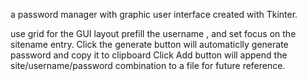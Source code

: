 a password manager with graphic user interface created with Tkinter.

use grid for the GUI layout
prefill the username , and set focus on the sitename entry.
Click the generate button will automaticlly generate password and copy it to clipboard 
Click Add button will append the site/username/password combination to a file for future reference.
